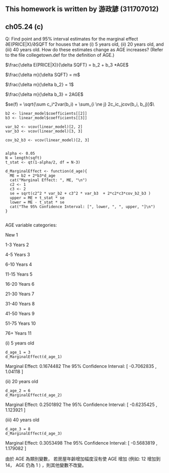 ## This homework is written by 游政諺 (311707012)
## ch05.24 (c)
Q: Find point and 95% interval estimates for the marginal effect ∂E(PRICE|X)/∂SQFT for houses that
are (i) 5 years old, (ii) 20 years old, and (iii) 40 years old. How do these estimates change as
AGE increases? (Refer to the file collegetown.def for the definition of AGE.)

$\frac{\delta E(PRICE|X)}{\delta SQFT} = b_2 + b_3 *AGE$ 

$\frac{\delta m}{\delta SQFT} = m$

$\frac{\delta m}{\delta b_2} = 1$

$\frac{\delta m}{\delta b_3} = 2AGE$

$se(f) = \sqrt{\sum c_i^2var(b_i) + \sum_{i \ne j} 2c_ic_jcov(b_i, b_j)}$\
```
b2 <- linear_model$coefficients[[2]]
b3 <- linear_model$coefficients[[3]]

var_b2 <- vcov(linear_model)[2, 2]
var_b3 <- vcov(linear_model)[3, 3]

cov_b2_b3 <- vcov(linear_model)[2, 3]


alpha <- 0.05
N = length(sqft)
t_stat <- qt(1-alpha/2, df = N-3)

d_MarginalEffect <- function(d_age){
  ME = b2 + 2*b3*d_age
  cat("Marginal Effect: ", ME, "\n")
  c2 <- 1
  c3 <- 2 
  se = sqrt(c2^2 * var_b2 + c3^2 * var_b3  + 2*c2*c3*cov_b2_b3 )
  upper = ME + t_stat * se
  lower = ME - t_stat * se
  cat("The 95% Confidence Interval: [", lower, ", ", upper, "]\n")
}


```

AGE variable categories:

New		1

1-3 Years 	2

4-5 Years	3

6-10 Years	4

11-15 Years	5

16-20 Years	6

21-30 Years	7

31-40 Years	8

41-50 Years	9

51-75 Years	10

76+ Years	11

(i) 5 years old

```
d_age_1 = 3
d_MarginalEffect(d_age_1)

```
Marginal Effect:  0.1674482 
The 95% Confidence Interval: [ -0.7062835 ,  1.04118 ]


(ii) 20 years old

```
d_age_2 = 6
d_MarginalEffect(d_age_2)

```
Marginal Effect:  0.2501892 
The 95% Confidence Interval: [ -0.6235425 ,  1.123921 ]

(iii) 40 years old

```
d_age_3 = 8
d_MarginalEffect(d_age_3)

```
Marginal Effect:  0.3053498 
The 95% Confidence Interval: [ -0.5683819 ,  1.179082 ]

由於 AGE 為類別變數， 若房屋年齡增加幅度沒有使 AGE 增加 (例如: 12 增加到 14， AGE 仍為 1 ) ，則其他變數不改變。





